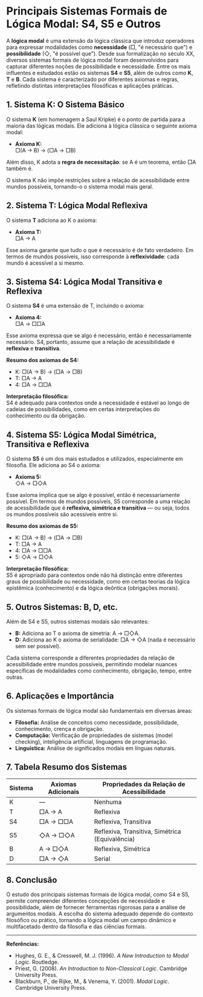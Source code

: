 # Principais Sistemas Formais de Lógica Modal: S4, S5 e Outros

A **lógica modal** é uma extensão da lógica clássica que introduz operadores para expressar modalidades como **necessidade** (□, "é necessário que") e **possibilidade** (◇, "é possível que"). Desde sua formalização no século XX, diversos sistemas formais de lógica modal foram desenvolvidos para capturar diferentes noções de possibilidade e necessidade. Entre os mais influentes e estudados estão os sistemas **S4** e **S5**, além de outros como **K**, **T** e **B**. Cada sistema é caracterizado por diferentes axiomas e regras, refletindo distintas interpretações filosóficas e aplicações práticas.

## 1. Sistema K: O Sistema Básico

O sistema **K** (em homenagem a Saul Kripke) é o ponto de partida para a maioria das lógicas modais. Ele adiciona à lógica clássica o seguinte axioma modal:

- **Axioma K:**  
  □(A → B) → (□A → □B)

Além disso, K adota a **regra de necessitação**: se A é um teorema, então □A também é.

O sistema K não impõe restrições sobre a relação de acessibilidade entre mundos possíveis, tornando-o o sistema modal mais geral.

## 2. Sistema T: Lógica Modal Reflexiva

O sistema **T** adiciona ao K o axioma:

- **Axioma T:**  
  □A → A

Esse axioma garante que tudo o que é necessário é de fato verdadeiro. Em termos de mundos possíveis, isso corresponde à **reflexividade**: cada mundo é acessível a si mesmo.

## 3. Sistema S4: Lógica Modal Transitiva e Reflexiva

O sistema **S4** é uma extensão de T, incluindo o axioma:

- **Axioma 4:**  
  □A → □□A

Esse axioma expressa que se algo é necessário, então é necessariamente necessário. S4, portanto, assume que a relação de acessibilidade é **reflexiva** e **transitiva**.

**Resumo dos axiomas de S4:**
- K: □(A → B) → (□A → □B)
- T: □A → A
- 4: □A → □□A

**Interpretação filosófica:**  
S4 é adequado para contextos onde a necessidade é estável ao longo de cadeias de possibilidades, como em certas interpretações do conhecimento ou da obrigação.

## 4. Sistema S5: Lógica Modal Simétrica, Transitiva e Reflexiva

O sistema **S5** é um dos mais estudados e utilizados, especialmente em filosofia. Ele adiciona ao S4 o axioma:

- **Axioma 5:**  
  ◇A → □◇A

Esse axioma implica que se algo é possível, então é necessariamente possível. Em termos de mundos possíveis, S5 corresponde a uma relação de acessibilidade que é **reflexiva, simétrica e transitiva** — ou seja, todos os mundos possíveis são acessíveis entre si.

**Resumo dos axiomas de S5:**
- K: □(A → B) → (□A → □B)
- T: □A → A
- 4: □A → □□A
- 5: ◇A → □◇A

**Interpretação filosófica:**  
S5 é apropriado para contextos onde não há distinção entre diferentes graus de possibilidade ou necessidade, como em certas teorias da lógica epistêmica (conhecimento) e da lógica deôntica (obrigações morais).

## 5. Outros Sistemas: B, D, etc.

Além de S4 e S5, outros sistemas modais são relevantes:

- **B:** Adiciona ao T o axioma de simetria: A → □◇A.
- **D:** Adiciona ao K o axioma de serialidade: □A → ◇A (nada é necessário sem ser possível).

Cada sistema corresponde a diferentes propriedades da relação de acessibilidade entre mundos possíveis, permitindo modelar nuances específicas de modalidades como conhecimento, obrigação, tempo, entre outras.

## 6. Aplicações e Importância

Os sistemas formais de lógica modal são fundamentais em diversas áreas:

- **Filosofia:** Análise de conceitos como necessidade, possibilidade, conhecimento, crença e obrigação.
- **Computação:** Verificação de propriedades de sistemas (model checking), inteligência artificial, linguagens de programação.
- **Linguística:** Análise de significados modais em línguas naturais.

## 7. Tabela Resumo dos Sistemas

| Sistema | Axiomas Adicionais         | Propriedades da Relação de Acessibilidade |
|---------|---------------------------|-------------------------------------------|
| K       | —                         | Nenhuma                                   |
| T       | □A → A                    | Reflexiva                                 |
| S4      | □A → □□A                  | Reflexiva, Transitiva                     |
| S5      | ◇A → □◇A                  | Reflexiva, Transitiva, Simétrica (Equivalência) |
| B       | A → □◇A                   | Reflexiva, Simétrica                      |
| D       | □A → ◇A                   | Serial                                    |

## 8. Conclusão

O estudo dos principais sistemas formais de lógica modal, como S4 e S5, permite compreender diferentes concepções de necessidade e possibilidade, além de fornecer ferramentas rigorosas para a análise de argumentos modais. A escolha do sistema adequado depende do contexto filosófico ou prático, tornando a lógica modal um campo dinâmico e multifacetado dentro da filosofia e das ciências formais.

---

**Referências:**
- Hughes, G. E., & Cresswell, M. J. (1996). *A New Introduction to Modal Logic*. Routledge.
- Priest, G. (2008). *An Introduction to Non-Classical Logic*. Cambridge University Press.
- Blackburn, P., de Rijke, M., & Venema, Y. (2001). *Modal Logic*. Cambridge University Press.